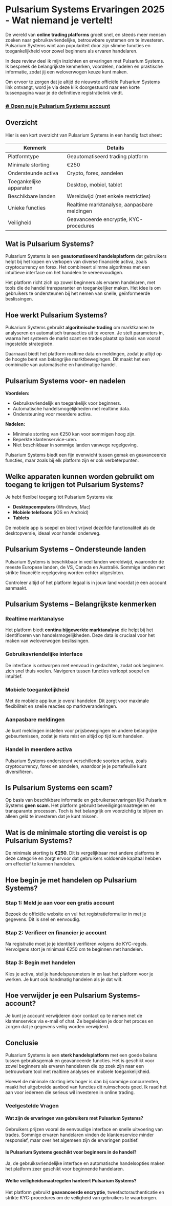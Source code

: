 # Pulsarium Systems Ervaringen 2025 - Wat niemand je vertelt!
 

De wereld van **online trading platforms** groeit snel, en steeds meer mensen zoeken naar gebruiksvriendelijke, betrouwbare systemen om te investeren. Pulsarium Systems wint aan populariteit door zijn slimme functies en toegankelijkheid voor zowel beginners als ervaren handelaren. 

In deze review deel ik mijn inzichten en ervaringen met Pulsarium Systems. Ik bespreek de belangrijkste kenmerken, voordelen, nadelen en praktische informatie, zodat jij een weloverwogen keuze kunt maken.

Om ervoor te zorgen dat je altijd de nieuwste officiële Pulsarium Systems link ontvangt, word je via deze klik doorgestuurd naar een korte tussenpagina waar je de definitieve registratielink vindt.

### [🔥 Open nu je Pulsarium Systems account](https://github.com/Ramiro74Rice/Rectangle/blob/main/51nl.md)
## Overzicht

Hier is een kort overzicht van Pulsarium Systems in een handig fact sheet:

| Kenmerk                     | Details                          |
|-----------------------------|---------------------------------|
| Platformtype                | Geautomatiseerd trading platform |
| Minimale storting           | €250                            |
| Ondersteunde activa         | Crypto, forex, aandelen         |
| Toegankelijke apparaten     | Desktop, mobiel, tablet         |
| Beschikbare landen          | Wereldwijd (met enkele restricties) |
| Unieke functies            | Realtime marktanalyse, aanpasbare meldingen |
| Veiligheid                 | Geavanceerde encryptie, KYC-procedures |

## Wat is Pulsarium Systems?

Pulsarium Systems is een **geautomatiseerd handelsplatform** dat gebruikers helpt bij het kopen en verkopen van diverse financiële activa, zoals cryptocurrency en forex. Het combineert slimme algoritmes met een intuïtieve interface om het handelen te vereenvoudigen.

Het platform richt zich op zowel beginners als ervaren handelaren, met tools die de handel transparanter en toegankelijker maken. Het idee is om gebruikers te ondersteunen bij het nemen van snelle, geïnformeerde beslissingen.

## Hoe werkt Pulsarium Systems?

Pulsarium Systems gebruikt **algoritmische trading** om marktkansen te analyseren en automatisch transacties uit te voeren. Je stelt parameters in, waarna het systeem de markt scant en trades plaatst op basis van vooraf ingestelde strategieën.

Daarnaast biedt het platform realtime data en meldingen, zodat je altijd op de hoogte bent van belangrijke marktbewegingen. Dit maakt het een combinatie van automatische en handmatige handel.

## Pulsarium Systems voor- en nadelen

**Voordelen:**
- Gebruiksvriendelijk en toegankelijk voor beginners.
- Automatische handelsmogelijkheden met realtime data.
- Ondersteuning voor meerdere activa.
  
**Nadelen:**
- Minimale storting van €250 kan voor sommigen hoog zijn.
- Beperkte klantenservice-uren.
- Niet beschikbaar in sommige landen vanwege regelgeving.

Pulsarium Systems biedt een fijn evenwicht tussen gemak en geavanceerde functies, maar zoals bij elk platform zijn er ook verbeterpunten.

## Welke apparaten kunnen worden gebruikt om toegang te krijgen tot Pulsarium Systems?

Je hebt flexibel toegang tot Pulsarium Systems via:
- **Desktopcomputers** (Windows, Mac)
- **Mobiele telefoons** (iOS en Android)
- **Tablets**

De mobiele app is soepel en biedt vrijwel dezelfde functionaliteit als de desktopversie, ideaal voor handel onderweg.

## Pulsarium Systems – Ondersteunde landen

Pulsarium Systems is beschikbaar in veel landen wereldwijd, waaronder de meeste Europese landen, de VS, Canada en Australië. Sommige landen met strikte financiële regelgeving worden echter uitgesloten.

Controleer altijd of het platform legaal is in jouw land voordat je een account aanmaakt.

## Pulsarium Systems – Belangrijkste kenmerken

### Realtime marktanalyse

Het platform biedt **continu bijgewerkte marktanalyse** die helpt bij het identificeren van handelsmogelijkheden. Deze data is cruciaal voor het maken van weloverwogen beslissingen.

### Gebruiksvriendelijke interface

De interface is ontworpen met eenvoud in gedachten, zodat ook beginners zich snel thuis voelen. Navigeren tussen functies verloopt soepel en intuïtief.

### Mobiele toegankelijkheid

Met de mobiele app kun je overal handelen. Dit zorgt voor maximale flexibiliteit en snelle reacties op marktveranderingen.

### Aanpasbare meldingen

Je kunt meldingen instellen voor prijsbewegingen en andere belangrijke gebeurtenissen, zodat je niets mist en altijd op tijd kunt handelen.

### Handel in meerdere activa

Pulsarium Systems ondersteunt verschillende soorten activa, zoals cryptocurrency, forex en aandelen, waardoor je je portefeuille kunt diversifiëren.

## Is Pulsarium Systems een scam?

Op basis van beschikbare informatie en gebruikerservaringen lijkt Pulsarium Systems **geen scam**. Het platform gebruikt beveiligingsmaatregelen en transparante processen. Toch is het belangrijk om voorzichtig te blijven en alleen geld te investeren dat je kunt missen.

## Wat is de minimale storting die vereist is op Pulsarium Systems?

De minimale storting is **€250**. Dit is vergelijkbaar met andere platforms in deze categorie en zorgt ervoor dat gebruikers voldoende kapitaal hebben om effectief te kunnen handelen.

## Hoe begin je met handelen op Pulsarium Systems?

### Stap 1: Meld je aan voor een gratis account

Bezoek de officiële website en vul het registratieformulier in met je gegevens. Dit is snel en eenvoudig.

### Stap 2: Verifieer en financier je account

Na registratie moet je je identiteit verifiëren volgens de KYC-regels. Vervolgens stort je minimaal €250 om te beginnen met handelen.

### Stap 3: Begin met handelen

Kies je activa, stel je handelsparameters in en laat het platform voor je werken. Je kunt ook handmatig handelen als je dat wilt.

## Hoe verwijder je een Pulsarium Systems-account?

Je kunt je account verwijderen door contact op te nemen met de klantenservice via e-mail of chat. Ze begeleiden je door het proces en zorgen dat je gegevens veilig worden verwijderd.

## Conclusie

Pulsarium Systems is een **sterk handelsplatform** met een goede balans tussen gebruiksgemak en geavanceerde functies. Het is geschikt voor zowel beginners als ervaren handelaren die op zoek zijn naar een betrouwbare tool met realtime analyses en mobiele toegankelijkheid.

Hoewel de minimale storting iets hoger is dan bij sommige concurrenten, maakt het uitgebreide aanbod van functies dit ruimschoots goed. Ik raad het aan voor iedereen die serieus wil investeren in online trading.

### Veelgestelde Vragen

#### Wat zijn de ervaringen van gebruikers met Pulsarium Systems?

Gebruikers prijzen vooral de eenvoudige interface en snelle uitvoering van trades. Sommige ervaren handelaren vinden de klantenservice minder responsief, maar over het algemeen zijn de ervaringen positief.

#### Is Pulsarium Systems geschikt voor beginners in de handel?

Ja, de gebruiksvriendelijke interface en automatische handelsopties maken het platform zeer geschikt voor beginnende handelaren.

#### Welke veiligheidsmaatregelen hanteert Pulsarium Systems?

Het platform gebruikt **geavanceerde encryptie**, tweefactorauthenticatie en strikte KYC-procedures om de veiligheid van gebruikers te waarborgen.
